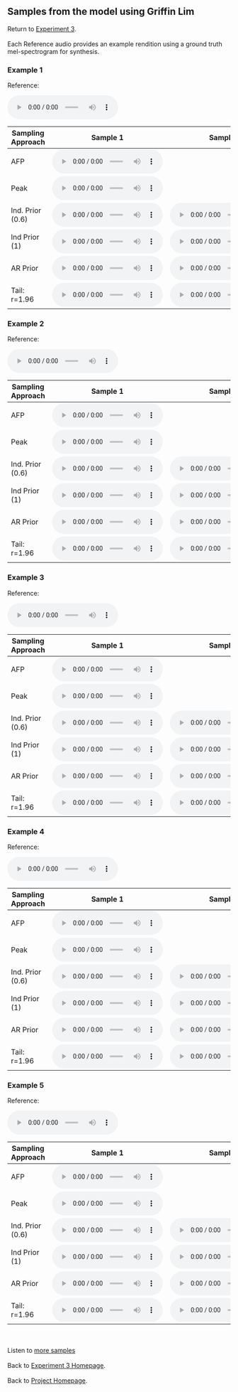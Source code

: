 <!-- exp 3 -->

## Samples from the model using Griffin Lim

Return to [Experiment 3](https://ljlj9.github.io/mscproject/experiment_3_test.html).
<br><br>
Each Reference audio provides an example rendition using a ground truth mel-spectrogram for synthesis.

### Example 1

Reference:        
<p><audio src="Exp3Test/Example1/reference.wav" controls style="width: 250px;"></audio></p>

| Sampling Approach | Sample 1 | Sample 2 | Sample 3 | Sample 4 | Sample 5 |
| --- | --- | --- | --- | --- | --- |
| AFP | <audio src="afp_web_samples/Example1.wav" controls style="width: 250px;"></audio> | | | | |
| Peak  | <audio src="Exp3Test/Example1/mean/sample_1.wav" controls style="width: 250px;"></audio> | | | | |
| Ind. Prior (0.6) | <audio src="Exp3Test/Example1/scaled06/sample_1.wav" controls style="width: 250px;"></audio> | <audio src="Exp3Test/Example1/scaled06/sample_2.wav" controls style="width: 250px;"></audio> | <audio src="Exp3Test/Example1/scaled06/sample_3.wav" controls style="width: 250px;"></audio> | <audio src="Exp3Test/Example1/scaled06/sample_4.wav" controls style="width: 250px;"></audio> | <audio src="Exp3Test/Example1/scaled06/sample_5.wav" controls style="width: 250px;"></audio> |
| Ind Prior (1) | <audio src="Exp3Test/Example1/prior/sample_1.wav" controls style="width: 250px;"></audio> | <audio src="Exp3Test/Example1/prior/sample_2.wav" controls style="width: 250px;"></audio> | <audio src="Exp3Test/Example1/prior/sample_3.wav" controls style="width: 250px;"></audio> | <audio src="Exp3Test/Example1/prior/sample_4.wav" controls style="width: 250px;"></audio> | <audio src="Exp3Test/Example1/prior/sample_5.wav" controls style="width: 250px;"></audio> |
| AR Prior | <audio src="Exp3Test/Example1/ar_prior/sample_1.wav" controls style="width: 250px;"></audio> | <audio src="Exp3Test/Example1/ar_prior/sample_2.wav" controls style="width: 250px;"></audio> | <audio src="Exp3Test/Example1/ar_prior/sample_3.wav" controls style="width: 250px;"></audio> | <audio src="Exp3Test/Example1/ar_prior/sample_4.wav" controls style="width: 250px;"></audio> | <audio src="Exp3Test/Example1/ar_prior/sample_5.wav" controls style="width: 250px;"></audio> |
| Tail: r=1.96 | <audio src="Exp3Test/Example1/tail2/sample_1.wav" controls style="width: 250px;"></audio> | <audio src="Exp3Test/Example1/tail2/sample_2.wav" controls style="width: 250px;"></audio> | <audio src="Exp3Test/Example1/tail2/sample_3.wav" controls style="width: 250px;"></audio> | <audio src="Exp3Test/Example1/tail2/sample_4.wav" controls style="width: 250px;"></audio> | <audio src="Exp3Test/Example1/tail2/sample_5.wav" controls style="width: 250px;"></audio> |

### Example 2

Reference:          
<p><audio src="Exp3Test/Example2/reference.wav" controls style="width: 250px;"></audio></p>

| Sampling Approach | Sample 1 | Sample 2 | Sample 3 | Sample 4 | Sample 5 |
| --- | --- | --- | --- | --- | --- |
| AFP | <audio src="afp_web_samples/Example2.wav" controls style="width: 250px;"></audio> | | | | |
| Peak  | <audio src="Exp3Test/Example2/mean/sample_1.wav" controls style="width: 250px;"></audio> | | | | |
| Ind. Prior (0.6) | <audio src="Exp3Test/Example2/scaled06/sample_1.wav" controls style="width: 250px;"></audio> | <audio src="Exp3Test/Example2/scaled06/sample_2.wav" controls style="width: 250px;"></audio> | <audio src="Exp3Test/Example2/scaled06/sample_3.wav" controls style="width: 250px;"></audio> | <audio src="Exp3Test/Example2/scaled06/sample_4.wav" controls style="width: 250px;"></audio> | <audio src="Exp3Test/Example2/scaled06/sample_5.wav" controls style="width: 250px;"></audio> |
| Ind Prior (1) | <audio src="Exp3Test/Example2/prior/sample_1.wav" controls style="width: 250px;"></audio> | <audio src="Exp3Test/Example2/prior/sample_2.wav" controls style="width: 250px;"></audio> | <audio src="Exp3Test/Example2/prior/sample_3.wav" controls style="width: 250px;"></audio> | <audio src="Exp3Test/Example2/prior/sample_4.wav" controls style="width: 250px;"></audio> | <audio src="Exp3Test/Example2/prior/sample_5.wav" controls style="width: 250px;"></audio> |
| AR Prior | <audio src="Exp3Test/Example2/ar_prior/sample_1.wav" controls style="width: 250px;"></audio> | <audio src="Exp3Test/Example2/ar_prior/sample_2.wav" controls style="width: 250px;"></audio> | <audio src="Exp3Test/Example2/ar_prior/sample_3.wav" controls style="width: 250px;"></audio> | <audio src="Exp3Test/Example2/ar_prior/sample_4.wav" controls style="width: 250px;"></audio> | <audio src="Exp3Test/Example2/ar_prior/sample_5.wav" controls style="width: 250px;"></audio> |
| Tail: r=1.96 | <audio src="Exp3Test/Example2/tail2/sample_1.wav" controls style="width: 250px;"></audio> | <audio src="Exp3Test/Example2/tail2/sample_2.wav" controls style="width: 250px;"></audio> | <audio src="Exp3Test/Example2/tail2/sample_3.wav" controls style="width: 250px;"></audio> | <audio src="Exp3Test/Example2/tail2/sample_4.wav" controls style="width: 250px;"></audio> | <audio src="Exp3Test/Example2/tail2/sample_5.wav" controls style="width: 250px;"></audio> |

### Example 3

Reference:          
<p><audio src="Exp3Test/Example3/reference.wav" controls style="width: 250px;"></audio></p>

| Sampling Approach | Sample 1 | Sample 2 | Sample 3 | Sample 4 | Sample 5 |
| --- | --- | --- | --- | --- | --- |
| AFP | <audio src="afp_web_samples/Example3.wav" controls style="width: 250px;"></audio> | | | | |
| Peak  | <audio src="Exp3Test/Example3/mean/sample_1.wav" controls style="width: 250px;"></audio> | | | | |
| Ind. Prior (0.6) | <audio src="Exp3Test/Example3/scaled06/sample_1.wav" controls style="width: 250px;"></audio> | <audio src="Exp3Test/Example3/scaled06/sample_2.wav" controls style="width: 250px;"></audio> | <audio src="Exp3Test/Example3/scaled06/sample_3.wav" controls style="width: 250px;"></audio> | <audio src="Exp3Test/Example3/scaled06/sample_4.wav" controls style="width: 250px;"></audio> | <audio src="Exp3Test/Example3/scaled06/sample_5.wav" controls style="width: 250px;"></audio> |
| Ind Prior (1) | <audio src="Exp3Test/Example3/prior/sample_1.wav" controls style="width: 250px;"></audio> | <audio src="Exp3Test/Example3/prior/sample_2.wav" controls style="width: 250px;"></audio> | <audio src="Exp3Test/Example3/prior/sample_3.wav" controls style="width: 250px;"></audio> | <audio src="Exp3Test/Example3/prior/sample_4.wav" controls style="width: 250px;"></audio> | <audio src="Exp3Test/Example3/prior/sample_5.wav" controls style="width: 250px;"></audio> |
| AR Prior | <audio src="Exp3Test/Example3/ar_prior/sample_1.wav" controls style="width: 250px;"></audio> | <audio src="Exp3Test/Example3/ar_prior/sample_2.wav" controls style="width: 250px;"></audio> | <audio src="Exp3Test/Example3/ar_prior/sample_3.wav" controls style="width: 250px;"></audio> | <audio src="Exp3Test/Example3/ar_prior/sample_4.wav" controls style="width: 250px;"></audio> | <audio src="Exp3Test/Example3/ar_prior/sample_5.wav" controls style="width: 250px;"></audio> |
| Tail: r=1.96 | <audio src="Exp3Test/Example3/tail2/sample_1.wav" controls style="width: 250px;"></audio> | <audio src="Exp3Test/Example3/tail2/sample_2.wav" controls style="width: 250px;"></audio> | <audio src="Exp3Test/Example3/tail2/sample_3.wav" controls style="width: 250px;"></audio> | <audio src="Exp3Test/Example3/tail2/sample_4.wav" controls style="width: 250px;"></audio> | <audio src="Exp3Test/Example3/tail2/sample_5.wav" controls style="width: 250px;"></audio> |

### Example 4

Reference:          
<p><audio src="Exp3Test/Example4/reference.wav" controls style="width: 250px;"></audio></p>

| Sampling Approach | Sample 1 | Sample 2 | Sample 3 | Sample 4 | Sample 5 |
| --- | --- | --- | --- | --- | --- |
| AFP | <audio src="afp_web_samples/Example4.wav" controls style="width: 250px;"></audio> | | | | |
| Peak  | <audio src="Exp3Test/Example4/mean/sample_1.wav" controls style="width: 250px;"></audio> | | | | |
| Ind. Prior (0.6) | <audio src="Exp3Test/Example4/scaled06/sample_1.wav" controls style="width: 250px;"></audio> | <audio src="Exp3Test/Example4/scaled06/sample_2.wav" controls style="width: 250px;"></audio> | <audio src="Exp3Test/Example4/scaled06/sample_3.wav" controls style="width: 250px;"></audio> | <audio src="Exp3Test/Example4/scaled06/sample_4.wav" controls style="width: 250px;"></audio> | <audio src="Exp3Test/Example4/scaled06/sample_5.wav" controls style="width: 250px;"></audio> |
| Ind Prior (1) | <audio src="Exp3Test/Example4/prior/sample_1.wav" controls style="width: 250px;"></audio> | <audio src="Exp3Test/Example4/prior/sample_2.wav" controls style="width: 250px;"></audio> | <audio src="Exp3Test/Example4/prior/sample_3.wav" controls style="width: 250px;"></audio> | <audio src="Exp3Test/Example4/prior/sample_4.wav" controls style="width: 250px;"></audio> | <audio src="Exp3Test/Example4/prior/sample_5.wav" controls style="width: 250px;"></audio> |
| AR Prior | <audio src="Exp3Test/Example4/ar_prior/sample_1.wav" controls style="width: 250px;"></audio> | <audio src="Exp3Test/Example4/ar_prior/sample_2.wav" controls style="width: 250px;"></audio> | <audio src="Exp3Test/Example4/ar_prior/sample_3.wav" controls style="width: 250px;"></audio> | <audio src="Exp3Test/Example4/ar_prior/sample_4.wav" controls style="width: 250px;"></audio> | <audio src="Exp3Test/Example4/ar_prior/sample_5.wav" controls style="width: 250px;"></audio> |
| Tail: r=1.96 | <audio src="Exp3Test/Example4/tail2/sample_1.wav" controls style="width: 250px;"></audio> | <audio src="Exp3Test/Example4/tail2/sample_2.wav" controls style="width: 250px;"></audio> | <audio src="Exp3Test/Example4/tail2/sample_3.wav" controls style="width: 250px;"></audio> | <audio src="Exp3Test/Example4/tail2/sample_4.wav" controls style="width: 250px;"></audio> | <audio src="Exp3Test/Example4/tail2/sample_5.wav" controls style="width: 250px;"></audio> |

### Example 5

Reference:          
<p><audio src="Exp3Test/Example5/reference.wav" controls style="width: 250px;"></audio></p>

| Sampling Approach | Sample 1 | Sample 2 | Sample 3 | Sample 4 | Sample 5 |
| --- | --- | --- | --- | --- | --- |
| AFP | <audio src="afp_web_samples/Example5.wav" controls style="width: 250px;"></audio> | | | | |
| Peak  | <audio src="Exp3Test/Example5/mean/sample_1.wav" controls style="width: 250px;"></audio> | | | | |
| Ind. Prior (0.6) | <audio src="Exp3Test/Example5/scaled06/sample_1.wav" controls style="width: 250px;"></audio> | <audio src="Exp3Test/Example5/scaled06/sample_2.wav" controls style="width: 250px;"></audio> | <audio src="Exp3Test/Example5/scaled06/sample_3.wav" controls style="width: 250px;"></audio> | <audio src="Exp3Test/Example5/scaled06/sample_4.wav" controls style="width: 250px;"></audio> | <audio src="Exp3Test/Example5/scaled06/sample_5.wav" controls style="width: 250px;"></audio> |
| Ind Prior (1) | <audio src="Exp3Test/Example5/prior/sample_1.wav" controls style="width: 250px;"></audio> | <audio src="Exp3Test/Example5/prior/sample_2.wav" controls style="width: 250px;"></audio> | <audio src="Exp3Test/Example5/prior/sample_3.wav" controls style="width: 250px;"></audio> | <audio src="Exp3Test/Example5/prior/sample_4.wav" controls style="width: 250px;"></audio> | <audio src="Exp3Test/Example5/prior/sample_5.wav" controls style="width: 250px;"></audio> |
| AR Prior | <audio src="Exp3Test/Example5/ar_prior/sample_1.wav" controls style="width: 250px;"></audio> | <audio src="Exp3Test/Example5/ar_prior/sample_2.wav" controls style="width: 250px;"></audio> | <audio src="Exp3Test/Example5/ar_prior/sample_3.wav" controls style="width: 250px;"></audio> | <audio src="Exp3Test/Example5/ar_prior/sample_4.wav" controls style="width: 250px;"></audio> | <audio src="Exp3Test/Example5/ar_prior/sample_5.wav" controls style="width: 250px;"></audio> |
| Tail: r=1.96 | <audio src="Exp3Test/Example5/tail2/sample_1.wav" controls style="width: 250px;"></audio> | <audio src="Exp3Test/Example5/tail2/sample_2.wav" controls style="width: 250px;"></audio> | <audio src="Exp3Test/Example5/tail2/sample_3.wav" controls style="width: 250px;"></audio> | <audio src="Exp3Test/Example5/tail2/sample_4.wav" controls style="width: 250px;"></audio> | <audio src="Exp3Test/Example5/tail2/sample_5.wav" controls style="width: 250px;"></audio> |



<br><br>
Listen to [more samples](https://ljlj9.github.io/mscproject/experiment_3_ii.html)
<br><br>
Back to [Experiment 3 Homepage](https://ljlj9.github.io/mscproject/experiment_3_test.html).
<br><br>
Back to [Project Homepage](https://ljlj9.github.io/mscproject/index.html).
